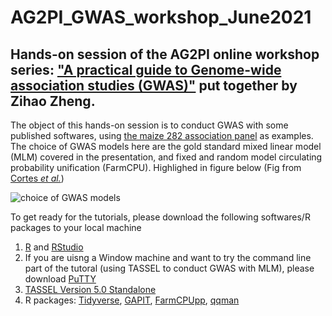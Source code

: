 # AG2PI_GWAS_workshop_June2021

## Hands-on session of the AG2PI online workshop series: ["A practical guide to Genome-wide association studies (GWAS)"](https://www.ag2pi.org/workshops-and-activities/workshop-2021-06/) put together by Zihao Zheng.

The object of this hands-on session is to conduct GWAS with some published softwares, using [the maize 282 association panel](https://www.maizegenetics.net/germplasm) as examples. The choice of GWAS models here are the gold standard mixed linear model (MLM) covered in the presentation, and fixed and random model circulating probability unification (FarmCPU). Highlighed in figure below (Fig from [Cortes *et al.*](https://acsess.onlinelibrary.wiley.com/doi/full/10.1002/tpg2.20077))

![choice of GWAS models](https://github.com/zhzheng92/AG2PI_GWAS_workshop_June2021/blob/main/GWAS_models.jpg)
 

To get ready for the tutorials, please download the following softwares/R packages to your local machine

1. [R](https://www.r-project.org/) and [RStudio](https://www.rstudio.com/products/rstudio/download/)
2. If you are uisng a Window machine and want to try the command line part of the tutoral (using TASSEL to conduct GWAS with MLM), please download [PuTTY](https://www.putty.org/)
3. [TASSEL Version 5.0 Standalone](https://tassel.bitbucket.io/)
4. R packages: [Tidyverse](https://www.tidyverse.org/packages/), [GAPIT](https://zzlab.net/GAPIT/), [FarmCPUpp](https://github.com/amkusmec/FarmCPUpp), [qqman](https://cran.r-project.org/web/packages/qqman/index.html)
